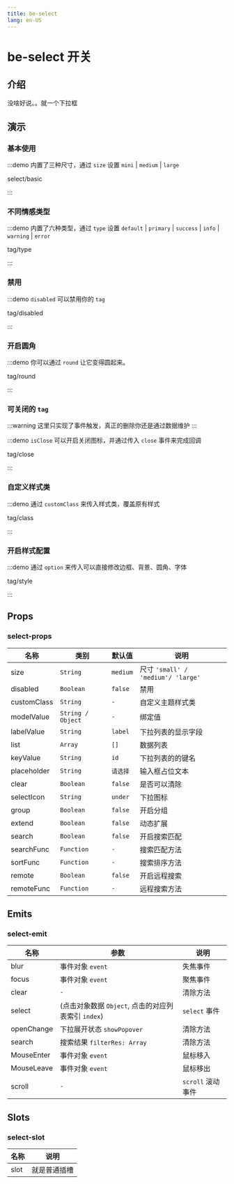```yaml
---
title: be-select
lang: en-US
---
```


# be-select 开关

## 介绍

没啥好说。。就一个下拉框


## 演示

### 基本使用

:::demo 内置了三种尺寸，通过 `size` 设置 `mini` | `medium` | `large`

select/basic

:::





### 不同情感类型

:::demo 内置了六种类型，通过 `type` 设置 `default` | `primary` | `success` | `info` | `warning` | `error`

tag/type

:::

### 禁用

:::demo `disabled` 可以禁用你的 `tag`

tag/disabled

:::

### 开启圆角

:::demo 你可以通过 `round` 让它变得圆起来。

tag/round

:::

### 可关闭的 `tag`
:::warning
这里只实现了事件触发，真正的删除你还是通过数据维护
:::

:::demo `isClose` 可以开启关闭图标，并通过传入 `close` 事件来完成回调

tag/close

:::

### 自定义样式类

:::demo 通过 `customClass` 来传入样式类，覆盖原有样式

tag/class

:::

### 开启样式配置

:::demo 通过 `option` 来传入可以直接修改边框、背景、圆角、字体

tag/style

:::


## Props

### select-props

| 名称          | 类别                 | 默认值      | 说明                               |
|-------------|--------------------|----------|----------------------------------|
| size        | `String`           | `medium` | 尺寸 `'small' / 'medium'/ 'large'` |
| disabled    | `Boolean`          | `false`  | 禁用                               |
| customClass | `String`           | `-`      | 自定义主题样式类                         |
| modelValue  | `String / Object`  | `-`      | 绑定值                              |
| labelValue  | `String`           | `label`  | 下拉列表的显示字段                        |
| list        | `Array`            | `[]`     | 数据列表                             |
| keyValue    | `String`           | `id`     | 下拉列表的的键名                         |
| placeholder | `String`           | `请选择`  | 输入框占位文本                          |
| clear       | `Boolean`          | `false`  | 是否可以清除                           |
| selectIcon  | `String`           | `under`  | 下拉图标                             |
| group       | `Boolean`          | `false`  | 开启分组                             |
| extend      | `Boolean`          | `false`  | 动态扩展                             |
| search      | `Boolean`          | `false`  | 开启搜索匹配                           |
| searchFunc  | `Function`         | `-`      | 搜索匹配方法                           |
| sortFunc    | `Function`         | `-`      | 搜索排序方法                           |
| remote      | `Boolean`          | `false`  | 开启远程搜索                           |
| remoteFunc  | `Function`         | `-`      | 远程搜索方法                           |


## Emits

### select-emit

| 名称           | 参数                                             | 说明          |
|--------------|------------------------------------------------|-------------|
| blur         | 事件对象 `event`                                 | 失焦事件        |
| focus        | 事件对象 `event`                                 | 聚焦事件        |
| clear        | `-`                                            | 清除方法        |
| select       | (点击对象数据 `Object`, 点击的对应列表索引 `index`)  | `select` 事件 |
| openChange   | 下拉展开状态 `showPopover`                        | 清除方法        |
| search       | 搜索结果 `filterRes: Array`                      | 清除方法        |
| MouseEnter   | 事件对象 `event`                                 | 鼠标移入        |
| MouseLeave   | 事件对象 `event`                                 | 鼠标移出        |
| scroll       | `-`                                            | `scroll` 滚动事件 |

## Slots

### select-slot

| 名称              | 说明        |  
|-----------------|-----------|
| slot            | 就是普通插槽    |




